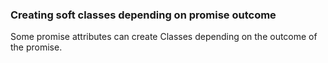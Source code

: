 ### Creating soft classes depending on promise outcome

Some promise attributes can create Classes depending on the outcome of
the promise.
